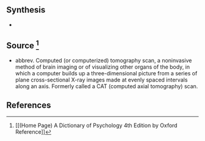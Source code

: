 ## Synthesis
- 
## Source [^1]
- abbrev. Computed (or computerized) tomography scan, a noninvasive method of brain imaging or of visualizing other organs of the body, in which a computer builds up a three-dimensional picture from a series of plane cross-sectional X-ray images made at evenly spaced intervals along an axis. Formerly called a CAT (computed axial tomography) scan.
## References

[^1]: [[(Home Page) A Dictionary of Psychology 4th Edition by Oxford Reference]]